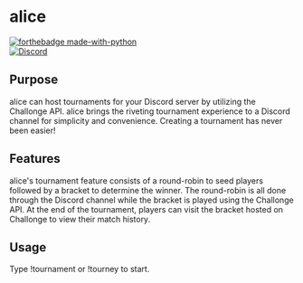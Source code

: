 # alice
[![forthebadge made-with-python](http://ForTheBadge.com/images/badges/made-with-python.svg)](https://www.python.org/)
<br>
[![Discord](https://discordapp.com/api/guilds/615786113394671619/widget.png)](https://discord.com/oauth2/authorize?client_id=723813871881551932&scope=bot&permissions=126016)

## Purpose
alice can host tournaments for your Discord server by utilizing the Challonge API. alice brings the riveting tournament experience to a Discord channel for simplicity and convenience. Creating a tournament has never been easier!

## Features
alice's tournament feature consists of a round-robin to seed players followed by a bracket to determine the winner. The round-robin is all done through the Discord channel while the bracket is played using the Challonge API. At the end of the tournament, players can visit the bracket hosted on Challonge to view their match history.

## Usage
Type !tournament or !tourney to start.
